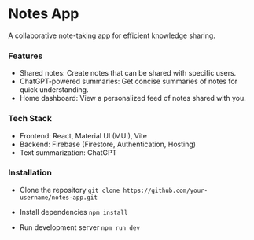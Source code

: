 # Notes App

A collaborative note-taking app for efficient knowledge sharing.

### Features
- Shared notes: Create notes that can be shared with specific users.
- ChatGPT-powered summaries: Get concise summaries of notes for quick understanding.
- Home dashboard: View a personalized feed of notes shared with you.

### Tech Stack
- Frontend: React, Material UI (MUI), Vite
- Backend: Firebase (Firestore, Authentication, Hosting)
- Text summarization: ChatGPT
    
### Installation
    
- Clone the repository
``` git clone https://github.com/your-username/notes-app.git ```

 - Install dependencies
```npm install```

- Run development server
```npm run dev```
